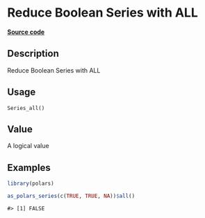 

# Reduce Boolean Series with ALL

[**Source code**](https://github.com/pola-rs/r-polars/tree/main/R/series__series.R#L725)

## Description

Reduce Boolean Series with ALL

## Usage

<pre><code class='language-R'>Series_all()
</code></pre>

## Value

A logical value

## Examples

``` r
library(polars)

as_polars_series(c(TRUE, TRUE, NA))$all()
```

    #> [1] FALSE

